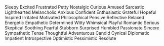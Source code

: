 ﻿Sleepy
Excited
Frustrated
Petty
Nostalgic
Curious
Amused
Sarcastic
Lighthearted
Melancholic
Anxious
Confident
Enthusiastic
Grateful
Hopeful
Inspired
Irritated
Motivated
Philosophical
Pensive
Reflective
Relaxed
Energetic
Empathetic
Determined
Witty
Whimsical
Playful
Romantic
Serious
Skeptical
Soothing
Fearful
Stubborn
Surprised
Humbled
Passionate
Sincere
Sympathetic
Tense
Thoughtful
Adventurous
Candid
Cynical
Diplomatic
Impatient
Introspective
Optimistic
Pessimistic
Resolute